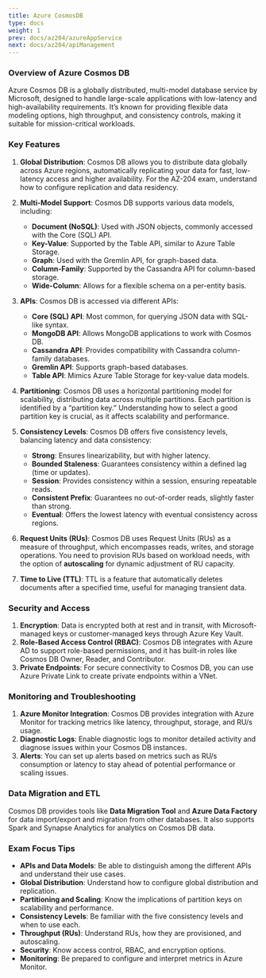 ```yaml
---
title: Azure CosmosDB
type: docs
weight: 1
prev: docs/az204/azureAppService
next: docs/az204/apiManagement
---
```


### Overview of Azure Cosmos DB
Azure Cosmos DB is a globally distributed, multi-model database service by Microsoft, designed to handle large-scale applications with low-latency and high-availability requirements. It’s known for providing flexible data modeling options, high throughput, and consistency controls, making it suitable for mission-critical workloads.

### Key Features
1. **Global Distribution**: Cosmos DB allows you to distribute data globally across Azure regions, automatically replicating your data for fast, low-latency access and higher availability. For the AZ-204 exam, understand how to configure replication and data residency.

2. **Multi-Model Support**: Cosmos DB supports various data models, including:
   - **Document (NoSQL)**: Used with JSON objects, commonly accessed with the Core (SQL) API.
   - **Key-Value**: Supported by the Table API, similar to Azure Table Storage.
   - **Graph**: Used with the Gremlin API, for graph-based data.
   - **Column-Family**: Supported by the Cassandra API for column-based storage.
   - **Wide-Column**: Allows for a flexible schema on a per-entity basis.

3. **APIs**: Cosmos DB is accessed via different APIs:
   - **Core (SQL) API**: Most common, for querying JSON data with SQL-like syntax.
   - **MongoDB API**: Allows MongoDB applications to work with Cosmos DB.
   - **Cassandra API**: Provides compatibility with Cassandra column-family databases.
   - **Gremlin API**: Supports graph-based databases.
   - **Table API**: Mimics Azure Table Storage for key-value data models.

4. **Partitioning**: Cosmos DB uses a horizontal partitioning model for scalability, distributing data across multiple partitions. Each partition is identified by a “partition key.” Understanding how to select a good partition key is crucial, as it affects scalability and performance.

5. **Consistency Levels**: Cosmos DB offers five consistency levels, balancing latency and data consistency:
   - **Strong**: Ensures linearizability, but with higher latency.
   - **Bounded Staleness**: Guarantees consistency within a defined lag (time or updates).
   - **Session**: Provides consistency within a session, ensuring repeatable reads.
   - **Consistent Prefix**: Guarantees no out-of-order reads, slightly faster than strong.
   - **Eventual**: Offers the lowest latency with eventual consistency across regions.

6. **Request Units (RUs)**: Cosmos DB uses Request Units (RUs) as a measure of throughput, which encompasses reads, writes, and storage operations. You need to provision RUs based on workload needs, with the option of **autoscaling** for dynamic adjustment of RU capacity.

7. **Time to Live (TTL)**: TTL is a feature that automatically deletes documents after a specified time, useful for managing transient data.

### Security and Access
1. **Encryption**: Data is encrypted both at rest and in transit, with Microsoft-managed keys or customer-managed keys through Azure Key Vault.
2. **Role-Based Access Control (RBAC)**: Cosmos DB integrates with Azure AD to support role-based permissions, and it has built-in roles like Cosmos DB Owner, Reader, and Contributor.
3. **Private Endpoints**: For secure connectivity to Cosmos DB, you can use Azure Private Link to create private endpoints within a VNet.

### Monitoring and Troubleshooting
1. **Azure Monitor Integration**: Cosmos DB provides integration with Azure Monitor for tracking metrics like latency, throughput, storage, and RU/s usage.
2. **Diagnostic Logs**: Enable diagnostic logs to monitor detailed activity and diagnose issues within your Cosmos DB instances.
3. **Alerts**: You can set up alerts based on metrics such as RU/s consumption or latency to stay ahead of potential performance or scaling issues.

### Data Migration and ETL
Cosmos DB provides tools like **Data Migration Tool** and **Azure Data Factory** for data import/export and migration from other databases. It also supports Spark and Synapse Analytics for analytics on Cosmos DB data.

### Exam Focus Tips
- **APIs and Data Models**: Be able to distinguish among the different APIs and understand their use cases.
- **Global Distribution**: Understand how to configure global distribution and replication.
- **Partitioning and Scaling**: Know the implications of partition keys on scalability and performance.
- **Consistency Levels**: Be familiar with the five consistency levels and when to use each.
- **Throughput (RUs)**: Understand RUs, how they are provisioned, and autoscaling.
- **Security**: Know access control, RBAC, and encryption options.
- **Monitoring**: Be prepared to configure and interpret metrics in Azure Monitor.
